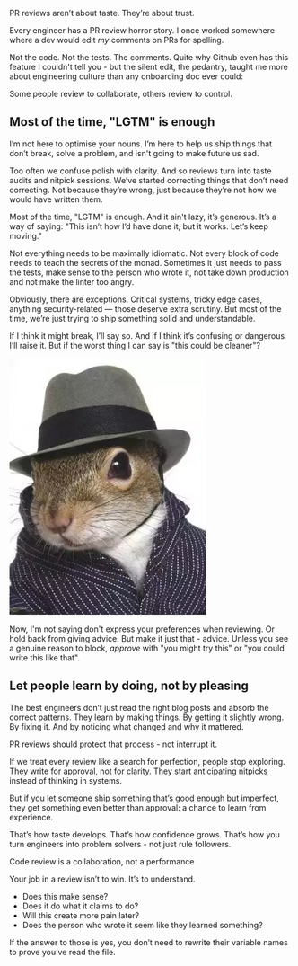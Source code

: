 PR reviews aren’t about taste. They’re about trust.

Every engineer has a PR review horror story. I once worked somewhere where a dev would edit _my_ comments on PRs for spelling.

Not the code. Not the tests. The comments. Quite why Github even has this feature I couldn't tell you - but the silent edit, the pedantry, taught me more about engineering culture than any onboarding doc ever could:

Some people review to collaborate, others review to control.

## Most of the time, "LGTM" is enough

I’m not here to optimise your nouns.
I’m here to help us ship things that don’t break, solve a problem, and isn't going to make future us sad.

Too often we confuse polish with clarity. And so reviews turn into taste audits and nitpick sessions. We’ve started correcting things that don’t need correcting. Not because they’re wrong, just because they’re not how we would have written them.

Most of the time, "LGTM" is enough. And it ain't lazy, it’s generous. It’s a way of saying: "This isn’t how I’d have done it, but it works. Let’s keep moving."

Not everything needs to be maximally idiomatic.
Not every block of code needs to teach the secrets of the monad.
Sometimes it just needs to pass the tests, make sense to the person who wrote it, not take down production and not make the linter too angry.

Obviously, there are exceptions. Critical systems, tricky edge cases, anything security-related — those deserve extra scrutiny. But most of the time, we’re just trying to ship something solid and understandable.

If I think it might break, I’ll say so. And if I think it’s confusing or dangerous I’ll raise it.
But if the worst thing I can say is "this could be cleaner"?

![Ship It](/assets/images/shipit.jpg)

Now, I'm not saying don't express your preferences when reviewing. Or hold back from giving advice. But make it just that - advice. Unless you see a genuine reason to block, *approve* with "you might try this" or "you could write this like that".  


## Let people learn by doing, not by pleasing

The best engineers don’t just read the right blog posts and absorb the correct patterns.
They learn by making things.
By getting it slightly wrong.
By fixing it.
And by noticing what changed and why it mattered.

PR reviews should protect that process - not interrupt it.

If we treat every review like a search for perfection, people stop exploring.
They write for approval, not for clarity.
They start anticipating nitpicks instead of thinking in systems.

But if you let someone ship something that’s good enough but imperfect, they get something even better than approval: a chance to learn from experience.

That’s how taste develops. That’s how confidence grows.
That’s how you turn engineers into problem solvers - not just rule followers.

Code review is a collaboration, not a performance

Your job in a review isn’t to win.
It’s to understand.
- Does this make sense?
- Does it do what it claims to do?
- Will this create more pain later?
- Does the person who wrote it seem like they learned something?

If the answer to those is yes, you don’t need to rewrite their variable names to prove you’ve read the file.
